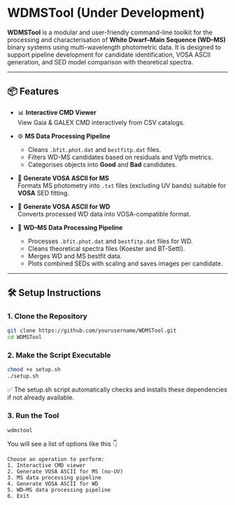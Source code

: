 # WDMSTool (Under Development)
**WDMSTool** is a modular and user-friendly command-line toolkit for the processing and characterisation of **White Dwarf–Main Sequence (WD–MS)** binary systems using multi-wavelength photometric data. It is designed to support pipeline development for candidate identification, VOSA ASCII generation, and SED model comparison with theoretical spectra.

---

## 📦 Features

- 📊 **Interactive CMD Viewer**  
  View Gaia & GALEX CMD interactively from CSV catalogs.

- ⚙️ **MS Data Processing Pipeline**  
  - Cleans `.bfit.phot.dat` and `bestfitp.dat` files.  
  - Filters WD-MS candidates based on residuals and Vgfb metrics.  
  - Categorises objects into **Good** and **Bad** candidates.

- 📝 **Generate VOSA ASCII for MS**  
  Formats MS photometry into `.txt` files (excluding UV bands) suitable for **VOSA** SED fitting.

- 📝 **Generate VOSA ASCII for WD**  
  Converts processed WD data into VOSA-compatible format.

- 🔀 **WD–MS Data Processing Pipeline**  
  - Processes `.bfit.phot.dat` and `bestfitp.dat` files for WD.  
  - Cleans theoretical spectra files (Koester and BT-Settl).  
  - Merges WD and MS bestfit data.  
  - Plots combined SEDs with scaling and saves images per candidate.

---

## 🛠️ Setup Instructions

### 1. Clone the Repository

```bash
git clone https://github.com/yourusername/WDMSTool.git
cd WDMSTool 
```

### 2. Make the Script Executable

```bash
chmod +x setup.sh
./setup.sh
```

✅ The setup.sh script automatically checks and installs these dependencies if not already available. 

### 3. Run the Tool

```bash
wdmstool
```

You will see a list of options like this 👇 
```
Choose an operation to perform:
1. Interactive CMD viewer
2. Generate VOSA ASCII for MS (no-UV)
3. MS data processing pipeline
4. Generate VOSA ASCII for WD
5. WD–MS data processing pipeline
6. Exit
```


